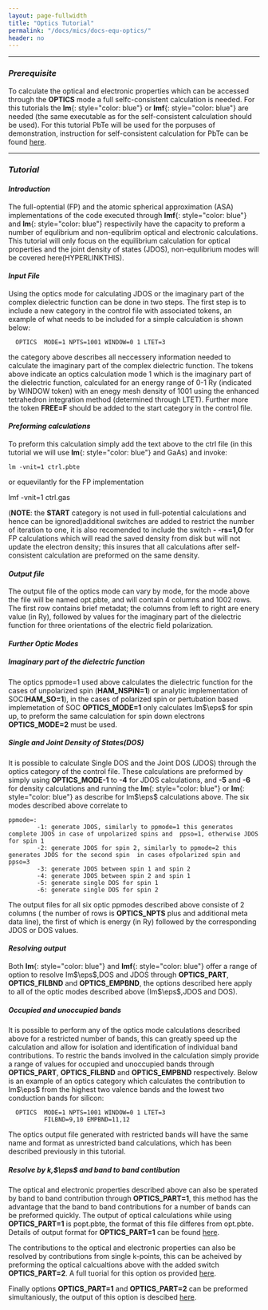 ```yaml
---
layout: page-fullwidth
title: "Optics Tutorial"
permalink: "/docs/mics/docs-equ-optics/"
header: no
---
```

_____________________________________________________________

### _Prerequisite_

To calculate the optical and electronic properties which can be accessed through the **OPTICS** mode a full selfc-consistent calculation is needed.
For this tutorials the **lm**{: style="color: blue"} or  **lmf**{: style="color: blue"} are needed (the same executable as for the self-consistent calculation should be used). For this tutorial PbTe will be used for the porpuses of demonstration, instruction for self-consistent calculation for PbTe can be found [here](https://lordcephei.github.io/asa-doc/).
_____________________________________________________________

### _Tutorial_

#### _Introduction_

The full-optential (FP) and the atomic spherical approximation (ASA) implementations of the code executed through  **lmf**{: style="color: blue"} and  **lm**{: style="color: blue"} respectivily have the capacity to preform a number of equlibrium and non-equlibrim optical and electronic calculations. This tutorial will only focus on the equilibrium calculation for optical properties and the joint density of states (JDOS), non-equlibrium modes will be covered here(HYPERLINKTHIS).

#### _Input File_

Using the optics mode for calculating JDOS or the imaginary part of the complex dielectric function  can be done in two steps. The first step is to include a new category in the control file with associated tokens, an example of what needs to be included for a simple calculation is shown below:

      OPTICS  MODE=1 NPTS=1001 WINDOW=0 1 LTET=3

the category above describes all neccessery information needed to calculate the imaginary part of the complex dielectric function. The tokens above indicate an optics calculation mode 1 which is the imaginary part of the dielectric function, calculated for an energy range of 0-1 Ry (indicated by WINDOW token) with an enegy mesh density of 1001 using the  enhanced tetrahedron integration method (determined through LTET). Further more the token **FREE=F** should be added to the start category in the control file.

#### _Preforming calculations_

To preform this calculation simply add the text above to the ctrl file (in this tutorial we will use **lm**{: style="color: blue"} and GaAs) and invoke:

    lm -vnit=1 ctrl.pbte

or equevilantly for the FP implementation

   lmf -vnit=1 ctrl.gas

(**NOTE**: the **START** category is not used in full-potential calculations and hence can be ignored)additional switches are added to restrict the number of iteration to one, it is also recomended to include the switch  **- -rs=1,0** for FP calculations which will read the saved density from disk but will not update the electron density; this insures that all calculations after self-consistent calculation are preformed on the same density.

#### _Output file_

The output file of the optics mode can vary by mode, for the mode above the file will be named opt.pbte, and will contain 4 columns and 1002 rows. The first row contains brief metadat; the columns from left to right are enery value (in Ry), followed by values for the imaginary part of the dielectric function for three orientations of the electric field polarization.

#### _Further Optic Modes_

##### _Imaginary part of the dielectric function_
The optics ppmode=1 used above calculates the dielectric function for the cases of unpolarized spin (**HAM_NSPiN=1**) or analytic implementation of SOC(**HAM_SO=1**), in the cases of polarized spin or pertubation based implemetation of SOC **OPTICS_MODE=1** only calculates Im$\eps$ for spin up, to preform the same calculation for spin down electrons **OPTICS_MODE=2** must be used.

##### _Single and Joint Density of States(DOS)_

It is possible to calculate  Single DOS and the Joint DOS (JDOS) through the optics category of the control file. These calculations are preformed by simply using **OPTICS_MODE-1** to **-4** for JDOS calculations, and **-5** and **-6** for density calculations and running the **lm**{: style="color: blue"} or **lm**{: style="color: blue"} as describe for Im$\eps$ calculations above.
The six modes described above correlate to

    ppmode=:
       		-1: generate JDOS, similarly to ppmode=1 this generates complete JDOS in case of unpolarized spins and  ppso=1, otherwise JDOS for spin 1
       		-2: generate JDOS for spin 2, similarly to ppmode=2 this generates JDOS for the second spin  in cases ofpolarized spin and ppso=3
       		-3: generate JDOS between spin 1 and spin 2
       		-4: generate JDOS between spin 2 and spin 1
       		-5: generate single DOS for spin 1
       		-6: generate single DOS for spin 2

The output files for all six optic ppmodes described above  consiste of 2 columns ( the number of rows is **OPTICS_NPTS** plus and additional meta data line), the first of which is energy (in Ry) followed by the corresponding JDOS or DOS values.

#### _Resolving output_
Both **lm**{: style="color: blue"} and **lmf**{: style="color: blue"} offer a range of option to resolve Im$\eps$,DOS and JDOS through **OPTICS_PART**, **OPTICS_FILBND** and **OPTICS_EMPBND**, the options described here apply to all of the optic modes described above (Im$\eps$,JDOS and DOS).

##### _Occupied and unoccupied bands_

It is possible to perform any of the optics mode calculations described above for a restricted number of bands, this can greatly speed up the calculation and allow for isolation and identification of individual band contributions. To restric the bands involved in the calculation simply provide a range of values for occupied and unoccupied bands through **OPTICS_PART**, **OPTICS_FILBND** and **OPTICS_EMPBND** respectively. Below is an example of an optics category which calculates the contribution to  Im$\eps$ from the highest two valence bands and the lowest two conduction bands for silicon:

      OPTICS  MODE=1 NPTS=1001 WINDOW=0 1 LTET=3
              FILBND=9,10 EMPBND=11,12
              
The optics output file generated with restricted bands will have the same name and format as unrestricted band calculations, which has been described previously in this tutorial.

##### _Resolve by k,$\eps$ and band to band contibution_
The optical and electronic properties described above can also be sperated by band to band contribution through **OPTICS_PART=1**, this method has the advantage that the band to band contributions for a number of bands can be preformed quickly. The output of optical calculations while using **OPTICS_PART=1** is popt.pbte, the format of this file differes from opt.pbte. Details of output format for **OPTICS_PART=1** can be found [here](https://lordcephei.github.io/opt-part/).

The contributions to the optical and electronic properties can also be resolved by contributions from single k-points, this can be acheived by preforming the optical calcualtions above with the added switch **OPTICS_PART=2**. A full tuorial for this option os provided [here](https://lordcephei.github.io/opt-part/).

Finally options **OPTICS_PART=1** and **OPTICS_PART=2** can be preformed simultaniously, the output of this option is descibed [here](https://lordcephei.github.io/opt-part/).

